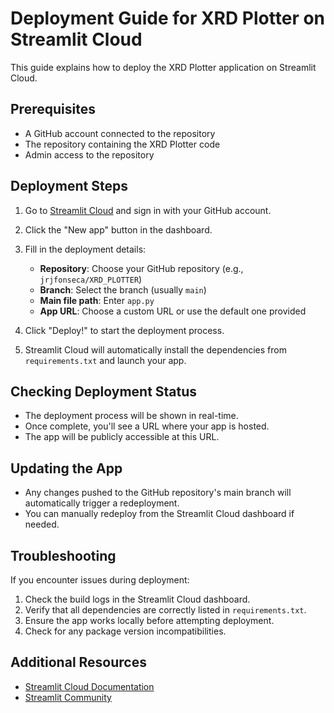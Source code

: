 # Deployment Guide for XRD Plotter on Streamlit Cloud

This guide explains how to deploy the XRD Plotter application on Streamlit Cloud.

## Prerequisites

- A GitHub account connected to the repository
- The repository containing the XRD Plotter code
- Admin access to the repository

## Deployment Steps

1. Go to [Streamlit Cloud](https://streamlit.io/cloud) and sign in with your GitHub account.

2. Click the "New app" button in the dashboard.

3. Fill in the deployment details:
   - **Repository**: Choose your GitHub repository (e.g., `jrjfonseca/XRD_PLOTTER`)
   - **Branch**: Select the branch (usually `main`)
   - **Main file path**: Enter `app.py`
   - **App URL**: Choose a custom URL or use the default one provided

4. Click "Deploy!" to start the deployment process.

5. Streamlit Cloud will automatically install the dependencies from `requirements.txt` and launch your app.

## Checking Deployment Status

- The deployment process will be shown in real-time.
- Once complete, you'll see a URL where your app is hosted.
- The app will be publicly accessible at this URL.

## Updating the App

- Any changes pushed to the GitHub repository's main branch will automatically trigger a redeployment.
- You can manually redeploy from the Streamlit Cloud dashboard if needed.

## Troubleshooting

If you encounter issues during deployment:

1. Check the build logs in the Streamlit Cloud dashboard.
2. Verify that all dependencies are correctly listed in `requirements.txt`.
3. Ensure the app works locally before attempting deployment.
4. Check for any package version incompatibilities.

## Additional Resources

- [Streamlit Cloud Documentation](https://docs.streamlit.io/streamlit-cloud)
- [Streamlit Community](https://discuss.streamlit.io) 